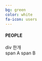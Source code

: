 ```yaml
---
bg: green
color: white
fa-icon: users
---
```

#### PEOPLE


<div>
  div 한개
</div>

<div>
  <span> span A </span>
  <span> span B </span>
</div> 
 
